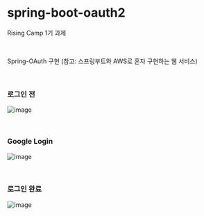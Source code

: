 # spring-boot-oauth2
Rising Camp 1기 과제

<br />


Spring-OAuth 구현 (참고: 스프링부트와 AWS로 혼자 구현하는 웹 서비스)

<br />

### 로그인 전
![image](https://user-images.githubusercontent.com/70880695/126522795-923330a5-de24-451e-9b39-56567dc12a92.png)

<br />

### Google Login
![image](https://user-images.githubusercontent.com/70880695/126522893-ef61cf80-2002-4fd7-8ad5-f9cdcfac16da.png)

<br />

### 로그인 완료
![image](https://user-images.githubusercontent.com/70880695/126522931-840e488f-6d79-433e-9656-40ecde03b282.png)

